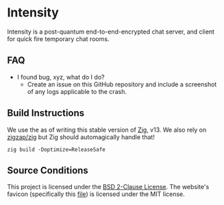 # Intensity

Intensity is a post-quantum end-to-end-encrypted chat server, and client for quick fire temporary chat rooms.

## FAQ

- I found bug, xyz, what do I do?
  - Create an issue on this GitHub repository and include a screenshot of any logs applicable to the crash.

## Build Instructions

We use the as of writing this stable version of [Zig](https://ziglang.org/), v13. We also rely on [zigzap/zig](https://github.com/zigzap/zap) but Zig should automagically handle that!

`zig build -Doptimize=ReleaseSafe`

## Source Conditions

This project is licensed under the [BSD 2-Clause License](./LICENSE). The website's favicon (specifically this [file](./public/favicon.ico)) is licensed under the MIT license.